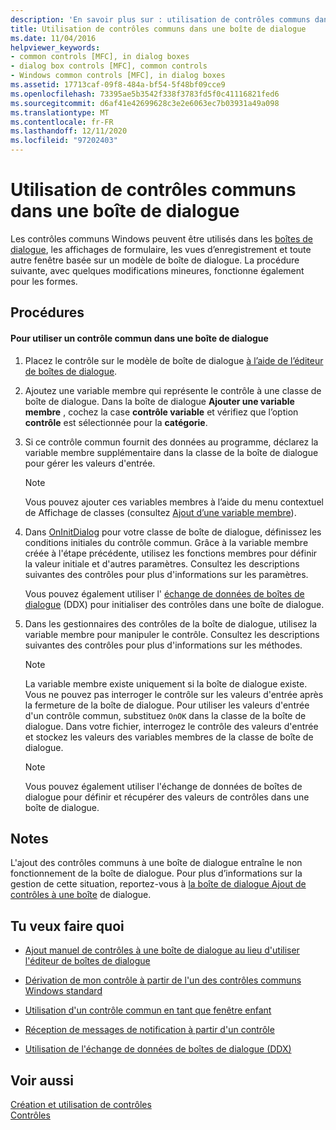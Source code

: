 ```yaml
---
description: 'En savoir plus sur : utilisation de contrôles communs dans une boîte de dialogue'
title: Utilisation de contrôles communs dans une boîte de dialogue
ms.date: 11/04/2016
helpviewer_keywords:
- common controls [MFC], in dialog boxes
- dialog box controls [MFC], common controls
- Windows common controls [MFC], in dialog boxes
ms.assetid: 17713caf-09f8-484a-bf54-5f48bf09cce9
ms.openlocfilehash: 73395ae5b3542f338f3783fd5f0c41116821fed6
ms.sourcegitcommit: d6af41e42699628c3e2e6063ec7b03931a49a098
ms.translationtype: MT
ms.contentlocale: fr-FR
ms.lasthandoff: 12/11/2020
ms.locfileid: "97202403"
---
```

# <a name="using-common-controls-in-a-dialog-box"></a>Utilisation de contrôles communs dans une boîte de dialogue

Les contrôles communs Windows peuvent être utilisés dans les [boîtes de dialogue](../mfc/dialog-boxes.md), les affichages de formulaire, les vues d’enregistrement et toute autre fenêtre basée sur un modèle de boîte de dialogue. La procédure suivante, avec quelques modifications mineures, fonctionne également pour les formes.

## <a name="procedures"></a>Procédures

#### <a name="to-use-a-common-control-in-a-dialog-box"></a>Pour utiliser un contrôle commun dans une boîte de dialogue

1. Placez le contrôle sur le modèle de boîte de dialogue [à l’aide de l’éditeur de boîtes de dialogue](../mfc/using-the-dialog-editor-to-add-controls.md).

1. Ajoutez une variable membre qui représente le contrôle à une classe de boîte de dialogue. Dans la boîte de dialogue **Ajouter une variable membre** , cochez la case **contrôle variable** et vérifiez que l’option **contrôle** est sélectionnée pour la **catégorie**.

1. Si ce contrôle commun fournit des données au programme, déclarez la variable membre supplémentaire dans la classe de la boîte de dialogue pour gérer les valeurs d'entrée.

    > [!NOTE]
    >  Vous pouvez ajouter ces variables membres à l’aide du menu contextuel de Affichage de classes (consultez [Ajout d’une variable membre](../ide/adding-a-member-variable-visual-cpp.md)).

1. Dans [OnInitDialog](../mfc/reference/cdialog-class.md#oninitdialog) pour votre classe de boîte de dialogue, définissez les conditions initiales du contrôle commun. Grâce à la variable membre créée à l'étape précédente, utilisez les fonctions membres pour définir la valeur initiale et d'autres paramètres. Consultez les descriptions suivantes des contrôles pour plus d'informations sur les paramètres.

   Vous pouvez également utiliser l' [échange de données de boîtes de dialogue](../mfc/dialog-data-exchange-and-validation.md) (DDX) pour initialiser des contrôles dans une boîte de dialogue.

1. Dans les gestionnaires des contrôles de la boîte de dialogue, utilisez la variable membre pour manipuler le contrôle. Consultez les descriptions suivantes des contrôles pour plus d'informations sur les méthodes.

    > [!NOTE]
    >  La variable membre existe uniquement si la boîte de dialogue existe. Vous ne pouvez pas interroger le contrôle sur les valeurs d'entrée après la fermeture de la boîte de dialogue. Pour utiliser les valeurs d'entrée d'un contrôle commun, substituez `OnOK` dans la classe de la boîte de dialogue. Dans votre fichier, interrogez le contrôle des valeurs d'entrée et stockez les valeurs des variables membres de la classe de boîte de dialogue.

    > [!NOTE]
    >  Vous pouvez également utiliser l'échange de données de boîtes de dialogue pour définir et récupérer des valeurs de contrôles dans une boîte de dialogue.

## <a name="remarks"></a>Notes

L'ajout des contrôles communs à une boîte de dialogue entraîne le non fonctionnement de la boîte de dialogue. Pour plus d’informations sur la gestion de cette situation, reportez-vous à [la boîte de dialogue Ajout de contrôles à une boîte](../windows/adding-editing-or-deleting-controls.md) de dialogue.

## <a name="what-do-you-want-to-do"></a>Tu veux faire quoi

- [Ajout manuel de contrôles à une boîte de dialogue au lieu d'utiliser l'éditeur de boîtes de dialogue](../mfc/adding-controls-by-hand.md)

- [Dérivation de mon contrôle à partir de l'un des contrôles communs Windows standard](../mfc/deriving-controls-from-a-standard-control.md)

- [Utilisation d'un contrôle commun en tant que fenêtre enfant](../mfc/using-a-common-control-as-a-child-window.md)

- [Réception de messages de notification à partir d'un contrôle](../mfc/receiving-notification-from-common-controls.md)

- [Utilisation de l'échange de données de boîtes de dialogue (DDX)](../mfc/dialog-data-exchange-and-validation.md)

## <a name="see-also"></a>Voir aussi

[Création et utilisation de contrôles](../mfc/making-and-using-controls.md)<br/>
[Contrôles](../mfc/controls-mfc.md)
